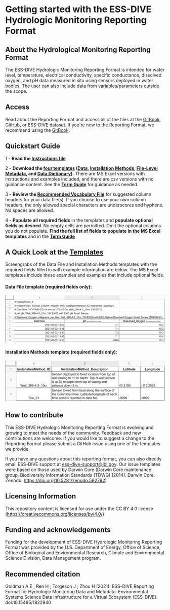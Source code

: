 # Getting started with the ESS-DIVE Hydrologic Monitoring Reporting Format

## About the Hydrological Monitoring Reporting Format
The ESS-DIVE Hydrologic Monitoring Reporting Format is intended for water level, temperature, electrical conductivity, specific conductance, dissolved oxygen, and pH data measured in situ using sensors deployed in water bodies. The user can also include data from variables/parameters outside the scope. 

## Access
Read about the Reporting Format and access all of the files at the [GitBook](https://ess-dive.gitbook.io/hydrologic-monitoring-data-and-metadata/), [GitHub](https://github.com/ess-dive-community/essdive-hydrologic-monitoring), or ESS-DIVE dataset. If you're new to the Reporting Format, we recommend using the [GitBook](https://ess-dive.gitbook.io/hydrologic-monitoring-data-and-metadata/).

## Quickstart Guide
1 - **Read the [Instructions file](HydroRF_Instructions.md)** 

2 - **Download the [four templates](https://github.com/ess-dive-community/essdive-hydrologic-monitoring/tree/main/templates) ([Data](https://github.com/ess-dive-community/essdive-hydrologic-monitoring/blob/main/templates/HydroRF_Template_DataFile.xlsx), [Installation Methods](https://github.com/ess-dive-community/essdive-hydrologic-monitoring/blob/main/templates/HydroRF_Template_InstallationMethods.xlsx), [File-Level Metadata](https://github.com/ess-dive-community/essdive-hydrologic-monitoring/blob/main/templates/HydroRF_Template_FLMD.xlsx), and [Data Dictionary](https://github.com/ess-dive-community/essdive-hydrologic-monitoring/blob/main/templates/HydroRF_Template_dd.xlsx)).** There are MS Excel versions with instructions and examples included, and there are csv versions with no guidance content. See the **[Term Guide](https://github.com/ess-dive-community/essdive-hydrologic-monitoring/blob/main/HydroRF_Term_Guide.md)** for guidance as needed.
  
3 - **Review the [Recommended Vocabulary File](HydroRF_RecommendedVocabulary.md)** for suggested column headers for your data file(s). If you choose to use your own column headers, the only allowed special characters are underscores and hyphens. No spaces are allowed.
  
4 - **Populate all required fields** in the templates and **populate optional fields as desired**. No empty cells are permitted. Omit the optional columns you do not populate.  **Find the full list of fields to populate in the MS Excel templates** and in the **[Term Guide](https://github.com/ess-dive-community/essdive-hydrologic-monitoring/blob/main/HydroRF_Term_Guide.md)**


## A Quick Look at the [Templates](https://github.com/ess-dive-community/essdive-hydrologic-monitoring/tree/main/templates)
Screengrabs of the Data File and Installation Methods templates with the required fields filled in with example information are below. The MS Excel templates include these examples and examples that include optional fields. 

#### Data File template (required fields only):
![alt text](https://github.com/ess-dive-community/essdive-hydrologic-monitoring/blob/main/.gitbook/assets/Graphic_Quick-Look_Required-Fields_DataFile.PNG "Data File template (required fields only)")

#### Installation Methods template (required fields only):
![alt text](https://github.com/ess-dive-community/essdive-hydrologic-monitoring/blob/main/.gitbook/assets/Graphic_Quick-Look_Required-Fields_InstallationMethods.PNG "Sensor Metadata template (required fields only)")


## How to contribute
This ESS-DIVE Hydrologic Monitoring Reporting Format is evolving and growing to meet the needs of the community. Feedback and new contributions are welcome. If you would like to suggest a change to the Reporting Format please submit a GitHub issue using one of the templates we provide.

If you have any questions about this reporting format, you can also directly email ESS-DIVE support at ess-dive-support@lbl.gov. Our issue templates were based on those used by Darwin Core (Darwin Core maintenance group, Biodiversity Information Standards (TDWG) (2014). Darwin Core. Zenodo. https://doi.org/10.5281/zenodo.592792)

## Licensing Information
This repository content is licensed for use under the CC BY 4.0 license (https://creativecommons.org/licenses/by/4.0/)

## Funding and acknowledgements
Funding for the development of ESS-DIVE Hydrologic Monitoring Reporting Format was provided by the U.S. Department of Energy, Office of Science, Office of Biological and Environmental Research, Climate and Environmental Science Division, Data Management program.

## Recommended citation
Goldman A E ; Ren H ; Torgeson J ; Zhou H (2021): ESS-DIVE Reporting Format for Hydrologic Monitoring Data and Metadata. Environmental Systems Science Data Infrastructure for a Virtual Ecosystem (ESS-DIVE). doi:10.15485/1822940
